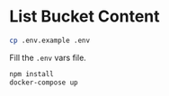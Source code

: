 # List Bucket Content

```bash
cp .env.example .env
```

Fill the `.env` vars file.

```bash
npm install
docker-compose up
```
